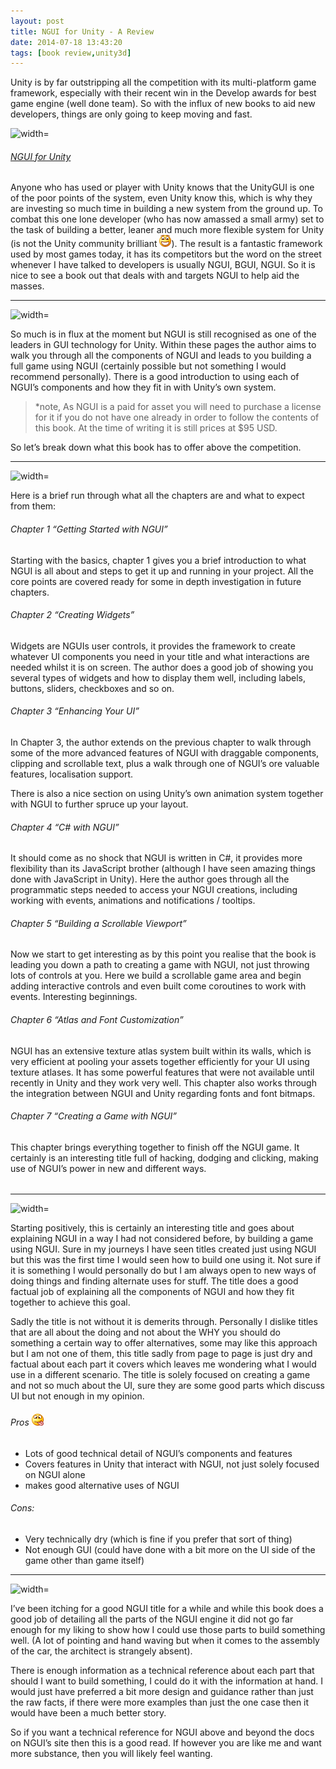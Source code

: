 ```yaml
---
layout: post
title: NGUI for Unity - A Review
date: 2014-07-18 13:43:20
tags: [book review,unity3d]
---
```


Unity is by far outstripping all the competition with its multi-platform game framework, especially with their recent win in the Develop awards for best game engine (well done team).  So with the influx of new books to aid new developers, things are only going to keep moving and fast.

![width=](http://www.packtpub.com/sites/default/files/8667OT_NGUI%20for%20Unity_Mini%20(MnM).jpg)

###### [NGUI for Unity](http://bit.ly/VXvd9I)

Anyone who has used or player with Unity knows that the UnityGUI is one of the poor points of the system, even Unity know this, which is why they are investing so much time in building a new system from the ground up.  To combat this one lone developer (who has now amassed a small army) set to the task of building a better, leaner and much more flexible system for Unity (is not the Unity community brilliant ![Open-mouthed smile](/assets/img/wordpress/2014/07/wlEmoticon-openmouthedsmile.png)).  The result is a fantastic framework used by most games today, it has its competitors but the word on the street whenever I have talked to developers is usually NGUI, BGUI, NGUI.  So it is nice to see a book out that deals with and targets NGUI to help aid the masses.

* * *

![width=](http://i0.wp.com/1.bp.blogspot.com/_Un0JJ6ChsQE/TDMGeB1LpyI/AAAAAAAAABU/VORQN7I2LVg/s1600/27.jpg?w=660)

So much is in flux at the moment but NGUI is still recognised as one of the leaders in GUI technology for Unity.  Within these pages the author aims to walk you through all the components of NGUI and leads to you building a full game using NGUI (certainly possible but not something I would recommend personally).  There is a good introduction to using each of NGUI’s components and how they fit in with Unity’s own system.

> \*note,  As NGUI is a paid for asset you will need to purchase a license for it if you do not have one already in order to follow the contents of this book.  At the time of writing it is still prices at $95 USD.

So let’s break down what this book has to offer above the competition.

* * *

![width=](http://i2.wp.com/1.bp.blogspot.com/-ura1_XT2-2g/Twob02iku-I/AAAAAAAAAKo/U4Uhirf68K0/s1600/HiRes.jpg?resize=361%2C301)

Here is a brief run through what all the chapters are and what to expect from them:

###### Chapter 1 “Getting Started with NGUI”

Starting with the basics, chapter 1 gives you a brief introduction to what NGUI is all about and steps to get it up and running in your project.   All the core points are covered ready for some in depth investigation in future chapters.

###### Chapter 2 “Creating Widgets”

Widgets are NGUIs user controls, it provides the framework to create whatever UI components you need in your title and what interactions are needed whilst it is on screen.  The author does a good job of showing you several types of widgets and how to display them well, including labels, buttons, sliders, checkboxes and so on.

###### Chapter 3 “Enhancing Your UI”

In Chapter 3, the author extends on the previous chapter to walk through some of the more advanced features of NGUI with draggable components, clipping and scrollable text, plus a walk through one of NGUI’s ore valuable features, localisation support.

There is also a nice section on using Unity’s own animation system together with NGUI to further spruce up your layout.

###### Chapter 4 “C# with NGUI”

It should come as no shock that NGUI is written in C#, it provides more flexibility than its JavaScript brother (although I have seen amazing things done with JavaScript in Unity).  Here the author goes through all the programmatic steps needed to access your NGUI creations, including working with events, animations and notifications / tooltips.

###### Chapter 5 “Building a Scrollable Viewport”

Now we start to get interesting as by this point you realise that the book is leading you down a path to creating a game with NGUI, not just throwing lots of controls at you.  Here we build a scrollable game area and begin adding interactive controls and even built come coroutines to work with events.  Interesting beginnings.

###### Chapter 6 “Atlas and Font Customization”

NGUI has an extensive texture atlas system built within its walls, which is very efficient at pooling your assets together efficiently for your UI using texture atlases.   It has some powerful features that were not available until recently in Unity and they work very well.  This chapter also works through the integration between NGUI and Unity regarding fonts and font bitmaps.

###### Chapter 7 “Creating a Game with NGUI”

This chapter brings everything together to finish off the NGUI game.   It certainly is an interesting title full of hacking, dodging and clicking, making use of NGUI’s power in new and different ways.

###### 

###### 

* * *

![width=](http://i2.wp.com/1.bp.blogspot.com/-YJZ1X0X20x8/T6MOhBQk54I/AAAAAAAAB-8/WgJn-q4Ohaw/s1600/My+Thoughts.png?resize=354%2C109)

Starting positively, this is certainly an interesting title and goes about explaining NGUI in a way I had not considered before, by building a game using NGUI.  Sure in my journeys I have seen titles created just using NGUI but this was the first time I would seen how to build one using it.  Not sure if it is something I would personally do but I am always open to new ways of doing things and finding alternate uses for stuff.  The title does a good factual job of explaining all the components of NGUI and how they fit together to achieve this goal.

Sadly the title is not without it is demerits through. Personally I dislike titles that are all about the doing and not about the WHY you should do something a certain way to offer alternatives, some may like this approach but I am not one of them, this title sadly from page to page is just dry and factual about each part it covers which leaves me wondering what I would use in a different scenario.  The title is solely focused on creating a game and not so much about the UI, sure they are some good parts which discuss UI but not enough in my opinion.

 

###### Pros ![Smile with tongue out](/assets/img/wordpress/2014/07/wlEmoticon-smilewithtongueout.png)

- Lots of good technical detail of NGUI’s components and features
- Covers features in Unity that interact with NGUI, not just solely focused on NGUI alone
- makes good alternative uses of NGUI

###### Cons:

- Very technically dry (which is fine if you prefer that sort of thing)
- Not enough GUI (could have done with a bit more on the UI side of the game other than game itself)

* * *

![width=](http://i2.wp.com/www.magicalmaths.org/wp-content/uploads/2012/11/conclusion-introduction-starter-plenary.jpg?w=660)

I’ve been itching for a good NGUI title for a while and while this book does a good job of detailing all the parts of the NGUI engine it did not go far enough for my liking to show how I could use those parts to build something well. (A lot of pointing and hand waving but when it comes to the assembly of the car, the architect is strangely absent).

There is enough information as a technical reference about each part that should I want to build something, I could do it with the information at hand. I would just have preferred a bit more design and guidance rather than just the raw facts, if there were more examples than just the one case then it would have been a much better story.

So if you want a technical reference for NGUI above and beyond the docs on NGUI’s site then this is a good read. If however you are like me and want more substance, then you will likely feel wanting.

